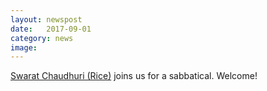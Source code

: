 ```yaml
---
layout: newspost
date:   2017-09-01
category: news
image: 
---
```


[Swarat Chaudhuri (Rice)](https://www.cs.rice.edu/~sc40/) joins us for a sabbatical. Welcome!